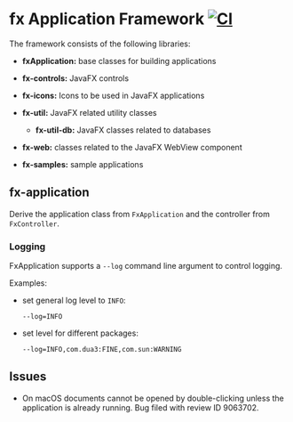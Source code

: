 fx Application Framework [![CI](https://github.com/xzel23/fx/actions/workflows/gradle.yml/badge.svg)](https://github.com/xzel23/fx/actions/workflows/gradle.yml)
========================

The framework consists of the following libraries:

 - **fxApplication:** base classes for building applications
 
 - **fx-controls:** JavaFX controls
 
 - **fx-icons:** Icons to be used in JavaFX applications
 
 - **fx-util:** JavaFX related utility classes
 
   - **fx-util-db:** JavaFX classes related to databases
 
 - **fx-web:** classes related to the JavaFX WebView component

 - **fx-samples:** sample applications

fx-application
--------------

Derive the application class from `FxApplication` and the controller from `FxController`.

### Logging

FxApplication supports a `--log` command line argument to control logging.

Examples:

 - set general log level to `INFO`:

   `--log=INFO`

 - set level for different packages:

   `--log=INFO,com.dua3:FINE,com.sun:WARNING`

Issues
------

 - On macOS documents cannot be opened by double-clicking unless the application is already running. Bug filed with review ID 9063702.
